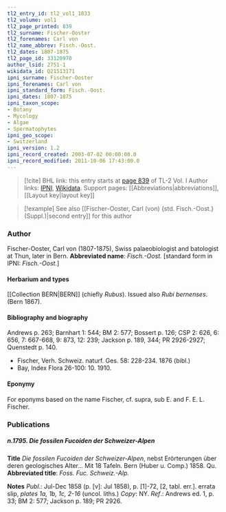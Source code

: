 ```yaml
---
tl2_entry_id: tl2_vol1_1033
tl2_volume: vol1
tl2_page_printed: 839
tl2_surname: Fischer-Ooster
tl2_forenames: Carl von
tl2_name_abbrev: Fisch.-Oost.
tl2_dates: 1807-1875
tl2_page_id: 33120970
author_lsid: 2751-1
wikidata_id: Q21513171
ipni_surname: Fischer-Ooster
ipni_forenames: Carl von
ipni_standard_form: Fisch.-Oost.
ipni_dates: 1807-1875
ipni_taxon_scope: 
- Botany
- Mycology
- Algae
- Spermatophytes
ipni_geo_scope: 
- Switzerland
ipni_version: 1.2
ipni_record_created: 2003-07-02 00:00:00.0
ipni_record_modified: 2011-10-06 17:43:00.0
---
```


> [!cite] BHL link: this entry starts at [page 839](https://www.biodiversitylibrary.org/page/33120970) of TL-2 Vol. I
> Author links: [IPNI](https://www.ipni.org/a/2751-1), [Wikidata](https://www.wikidata.org/wiki/Q21513171). Support pages: [[Abbreviations|abbreviations]], [[Layout key|layout key]]

> [!example] See also [[Fischer-Ooster, Carl (von) {std. Fisch.-Oost.} (Suppl.)|second entry]] for this author

### Author

Fischer-Ooster, Carl von (1807-1875), Swiss palaeobiologist and batologist at Thun, later in Bern. 
**Abbreviated name**: *Fisch.-Oost.* \[standard form in IPNI: *Fisch.-Oost.*\]

#### Herbarium and types

[[Collection BERN|BERN]] (chiefly *Rubus*). Issued also *Rubi bernenses*. (Bern 1867).

#### Bibliography and biography

Andrews p. 263; Barnhart 1: 544; BM 2: 577; Bossert p. 126; CSP 2: 626, 6: 656, 7: 667-668, 9: 873, 12: 239; Jackson p. 189, 344; PR 2926-2927; Quenstedt p. 140.
- Fischer, Verh. Schweiz. naturf. Ges. 58: 228-234. 1876 (bibl.)
- Bay, Index Flora 26-100: 10. 1910.

#### Eponymy

For eponyms based on the name Fischer, cf. supra, sub E. and F. E. L. Fischer.

### Publications

##### n.1795. Die fossilen Fucoiden der Schweizer-Alpen

**Title**
*Die fossilen Fucoiden der Schweizer-Alpen*, nebst Erörterungen über deren geologisches Alter... Mit 18 Tafeln. Bern (Huber u. Comp.) 1858. Qu.
**Abbreviated title**: *Foss. Fuc. Schweiz.-Alp.*

**Notes**
*Publ*.: Jul-Dec 1858 (p. \[v\]: Jul 1858), p. \[1\]-72, \[2, tabl. err.\]. errata slip, *plates 1a, 1b, 1c, 2-16* (uncol. liths.) *Copy*: NY.
*Ref*.: Andrews ed. 1, p. 33; BM 2: 577; Jackson p. 189; PR 2926.

